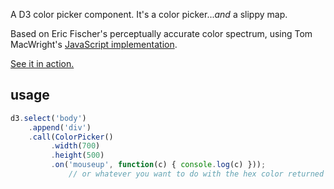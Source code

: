 A D3 color picker component. It's a color picker...*and* a slippy map.

Based on Eric Fischer's perceptually accurate color spectrum, using Tom MacWright's [JavaScript implementation](https://www.github.com/mapbox/fischer-color).

[See it in action.](http://requirebin.com/?gist=e8c0f4895deb1f295786)

## usage

``` js
d3.select('body')
    .append('div')
    .call(ColorPicker()
         .width(700)
         .height(500)
         .on('mouseup', function(c) { console.log(c) }));
             // or whatever you want to do with the hex color returned on click
```

